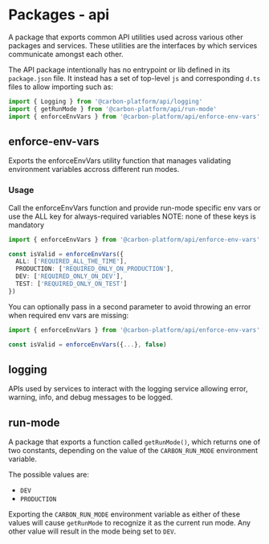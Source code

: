 # Packages - api

A package that exports common API utilities used across various other packages and services. These
utilities are the interfaces by which services communicate amongst each other.

The API package intentionally has no entrypoint or lib defined in its `package.json` file. It
instead has a set of top-level `js` and corresponding `d.ts` files to allow importing such as:

```ts
import { Logging } from '@carbon-platform/api/logging'
import { getRunMode } from '@carbon-platform/api/run-mode'
import { enforceEnvVars } from '@carbon-platform/api/enforce-env-vars'
```

## enforce-env-vars

Exports the enforceEnvVars utility function that manages validating environment variables accross
different run modes.

### Usage

Call the enforceEnvVars function and provide run-mode specific env vars or use the ALL key for
always-required variables NOTE: none of these keys is mandatory

```ts
import { enforceEnvVars } from '@carbon-platform/api/enforce-env-vars'

const isValid = enforceEnvVars({
  ALL: ['REQUIRED_ALL_THE_TIME'],
  PRODUCTION: ['REQUIRED_ONLY_ON_PRODUCTION'],
  DEV: ['REQUIRED_ONLY_ON_DEV'],
  TEST: ['REQUIRED_ONLY_ON_TEST']
})
```

You can optionally pass in a second parameter to avoid throwing an error when required env vars are
missing:

```ts
import { enforceEnvVars } from '@carbon-platform/api/enforce-env-vars'

const isValid = enforceEnvVars({...}, false)
```

## logging

APIs used by services to interact with the logging service allowing error, warning, info, and debug
messages to be logged.

## run-mode

A package that exports a function called `getRunMode()`, which returns one of two constants,
depending on the value of the `CARBON_RUN_MODE` environment variable.

The possible values are:

- `DEV`
- `PRODUCTION`

Exporting the `CARBON_RUN_MODE` environment variable as either of these values will cause
`getRunMode` to recognize it as the current run mode. Any other value will result in the mode being
set to `DEV`.
